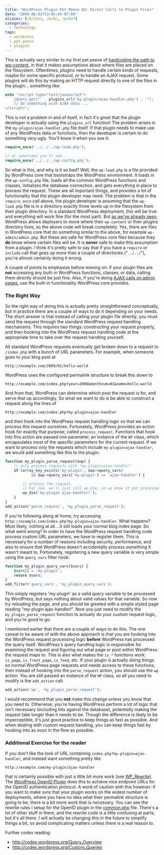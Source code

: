 ```yaml
---
title: "WordPress Plugin Pet Peeve #2: Direct Calls to Plugin Files"
date: "2009-06-02T13:05:45-07:00"
aliases: [/b/3zx1, /b/Ac, /p/637]
categories:
  - technology
tags:
  - wordpress
  - pet-peeve
  - plugins
---
```


This is actually very similar to my first pet peeve of [hardcoding the path to wp-content][pet-peeve-1], in that it
makes assumptions about where files are placed on the filesystem. Oftentimes, plugins need to handle certain kinds of
requests, maybe for some specific protocol, or to handle an AJAX request. Some plugins will do this by making an HTTP
request directly to one of the files in the plugin... something like:

```php
echo '<script type="text/javascript">
    jQuery.get("' . plugins_url('my-plugin/ajax-handler.php') . '");
    // do something with AJAX data ...
</script>';
```

This is not a problem in and of itself, in fact it's great that the plugin developer is actually using the `plugins_url`
function! The problem arises in the `my-plugin/ajax-handler.php` file itself. <!--more--> If that plugin needs to make
use of any WordPress data or functions, then the developer is certain to do something very ugly. You'll know it when
you see it:

```php
require_once('../../../wp-load.php');

// or sometimes you'll see...
require_once('../../../wp-config.php');
```

So what is this, and why is it so bad? Well, the `wp-load.php` is a file provided by WordPress core that bootstraps the
WordPress environment. It loads in the `wp-config.php` file, loads all the common WordPress functions and classes,
initializes the database connection, and gets everything in place to process the request. These are all important
things, and provides a lot of functionality that the plugin developer may need. The problem is that in the
`require_once` call above, the plugin developer is assuming that the `wp-load.php` file is in a directory exactly three
levels up in the filesystem from their plugin directory. In a standard WordPress deployment, this will be true and
everything will work fine (for the most part). But [as we've already seen][pet-peeve-1], WordPress allows deployers to
move where their `wp-content` or their plugins directory lives, so the above code will break completely. Yes, there are
files in WordPress core that do something similar to the above, for example `wp-admin/admin.php`. But these are safe
for WordPress core files because they **do** know where certain files will be. It is **never** safe to make this
assumption from a plugin. I think it's pretty safe to say that if you have a `require` or `include` call that goes up
more than a couple of directories ("`../../`"), you're almost certainly doing it wrong.

A couple of points to emphasize before moving on: if your plugin files are **not** accessing any built-in WordPress
functions, classes, or data, calling them directly should be just fine. Also, if you're doing [AJAX calls on admin
pages][], use the built-in functionality WordPress core provides.

### The Right Way

So the right way of doing this is actually pretty straightforward conceptually, but in practice there are a couple of
ways to do it depending on your needs. The short answer is that instead of calling your plugin file directly, you must
send the request through the standard WordPress request handling mechanisms. This requires two things: constructing
your request properly, and then hooking into the WordPress request handling code at the appropriate time to take over
the request handling yourself.

All standard WordPress requests eventually get broken down to a request to `/index.php` with a bunch of URL parameters.
For example, when someone goes to your blog post at

    http://example.com/2009/01/hello-world

WordPress uses the configured permalink structure to break this down to

    http://example.com/index.php?year=2008&monthnum=01&name=hello-world

And from that, WordPress can determine which post the request is for, and serve that up accordingly. So what we want to
do is be able to construct a request along the lines of

    http://example.com/index.php?my-plugin=ajax-handler

and then hook into the WordPress request handling logic so that we can process this request ourselves. Fortunately,
WordPress provides an action hook for exactly that purpose, called `process_request`. Functions that hook into this
action are passed one parameter, an instance of the `WP` class, which encapsulates most of the specific parameters for
the current request. If we want to process only the requests which include `my-plugin=ajax-handler`, we would add
something like this to the plugin:

```php
function my_plugin_parse_request($wp) {
    // only process requests with "my-plugin=ajax-handler"
    if (array_key_exists('my-plugin', $wp->query_vars)
            && $wp->query_vars['my-plugin'] == 'ajax-handler') {

        // process the request.
        // For now, we'll just call wp_die, so we know it got processed
        wp_die('my-plugin ajax-handler!');
    }
}
add_action('parse_request', 'my_plugin_parse_request');
```

If you're following along at home, try accessing `http://example.com/index.php?my-plugin=ajax-handler`. What happens?
Most likely, nothing at all... it still loads your normal blog index page. So what went wrong? In order to have the
WordPress request handling code process custom URL parameters, we have to register them. This is necessary for a number
of reasons including security, performance, and also to ensure that WordPress doesn't accidentally process something it
wasn't meant to. Fortunately, registering a new query variable is very simple using the `query_vars` filter hook:

```php
function my_plugin_query_vars($vars) {
    $vars[] = 'my-plugin';
    return $vars;
}
add_filter('query_vars', 'my_plugin_query_vars');
```

This simply registers 'my-plugin' as a valid query variable to be processed by WordPress, but says nothing about valid
values for that variable. So now try reloading the page, and you should be greeted with a simple styled page reading
"my-plugin ajax-handler!". Now you just need to modify the `my_plugin_parse_request` function to actually do your
custom request logic, and you're good to go.

I mentioned earlier that there are a couple of ways to do this. The one caveat to be aware of with the above approach
is that you are hooking into the WordPress request processing logic **before** WordPress has processed the query itself.
WordPress's query handling logic is responsible for examining the request and figuring out what page or post within
WordPress the request maps to. This is also what makes the `is_*` functions work: `is_page`, `is_front_page`,
`is_feed`, etc. If your plugin is actually doing things on normal WordPress page requests and needs access to these
functions, then instead of hooking into the `parse_request` action, you should use the `wp` action. You are still
passed an instance of the `WP` class, so all you need to modify is the `add_action` call:

```php
add_action('wp', 'my_plugin_parse_request');
```

I would recommend that you **not** make this change unless you know that you need to. Otherwise, you're having
WordPress perform a lot of logic that isn't necessary (including hits against the database), potentially making the
request take longer than it needs to be. Though the difference is likely to be imperceptible, it's just good practice
to keep things as fast as possible. And when dealing with custom request handling, you can keep things fast by hooking
into as soon in the flow as possible.

### Additional Exercise for the reader

If you don't like the look of URL containing `index.php?my-plugin=ajax-handler`, and instead want something pretty like

    http://example.com/my-plugin/ajax-handler

that is certainly possible with just a little bit more work (see [WP_Rewrite][]). The [WordPress OpenID Plugin][] does
this to achieve nice endpoint URLs for the OpenID authentication protocol. A word of caution with this however: if you
want to make sure that your plugin works on the widest number of deployments, where you have no idea what their
permalink structure is going to be, there is a bit more work that is necessary. You can see the rewrite rules I setup
for the OpenID plugin in the [common.php][] file. There's a lot of other stuff in there, and the rewrite code is a
little confusing at parts, but it's all there. I will actually be changing this in the future to simplify things a bit,
so avoid complicating matters unless there is a real reason to.

Further codex reading:

- <http://codex.wordpress.org/Query_Overview>
- <http://codex.wordpress.org/Custom_Queries>

[pet-peeve-1]: /2009/05/wordpress-plugin-pet-peeve-hardcoding-wp-content
[AJAX calls on admin pages]: http://codex.wordpress.org/AJAX_in_Plugins#Ajax_on_the_Administration_Side
[WP_Rewrite]: http://codex.wordpress.org/Function_Reference/WP_Rewrite
[common.php]: http://code.google.com/p/diso/source/browse/wordpress/openid/trunk/common.php
[WordPress OpenID Plugin]: http://wordpress.org/extend/plugins/openid/
